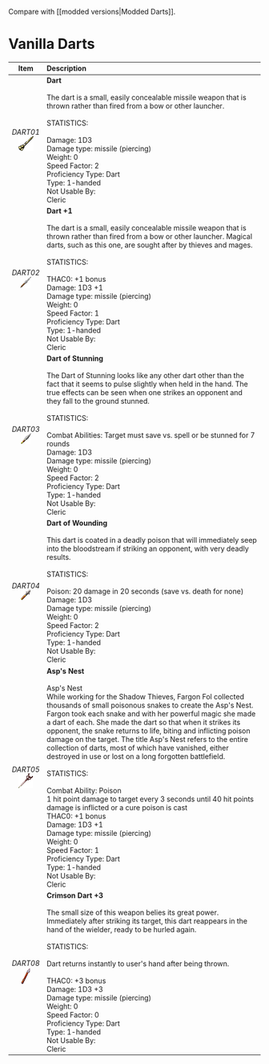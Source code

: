 Compare with [[modded versions|Modded Darts]].


# Vanilla Darts
| Item | Description |
| :-------: | :-------  |
| *DART01*<br />![Icon](Item-Descriptions/Vanilla/Images/DART01.png "Dart") | **Dart**<br /><br />The dart is a small, easily concealable missile weapon that is thrown rather than fired from a bow or other launcher. <br /><br />STATISTICS:<br /><br />Damage:  1D3<br />Damage type:  missile (piercing)<br />Weight: 0<br />Speed Factor: 2<br />Proficiency Type: Dart<br />Type:  1-handed<br />Not Usable By:<br /> Cleric|
| *DART02*<br />![Icon](Item-Descriptions/Vanilla/Images/DART02.png "Dart +1") | **Dart +1**<br /><br />The dart is a small, easily concealable missile weapon that is thrown rather than fired from a bow or other launcher.  Magical darts, such as this one, are sought after by thieves and mages.<br /><br />STATISTICS:<br /><br />THAC0:  +1 bonus<br />Damage:  1D3 +1<br />Damage type:  missile (piercing)<br />Weight: 0<br />Speed Factor: 1<br />Proficiency Type: Dart<br />Type:  1-handed<br />Not Usable By:<br /> Cleric|
| *DART03*<br />![Icon](Item-Descriptions/Vanilla/Images/DART03.png "Dart of Stunning") | **Dart of Stunning**<br /><br />The Dart of Stunning looks like any other dart other than the fact that it seems to pulse slightly when held in the hand.  The true effects can be seen when one strikes an opponent and they fall to the ground stunned.<br /><br />STATISTICS:<br /><br />Combat Abilities:  Target must save vs. spell or be stunned for 7 rounds<br />Damage:  1D3<br />Damage type:  missile (piercing)<br />Weight: 0<br />Speed Factor: 2<br />Proficiency Type: Dart<br />Type:  1-handed<br />Not Usable By:<br /> Cleric<br />|
| *DART04*<br />![Icon](Item-Descriptions/Vanilla/Images/DART04.png "Dart of Wounding") | **Dart of Wounding**<br /><br />This dart is coated in a deadly poison that will immediately seep into the bloodstream if striking an opponent, with very deadly results.<br /><br />STATISTICS:<br /><br />Poison:  20 damage in 20 seconds (save vs. death for none)<br />Damage:  1D3<br />Damage type:  missile (piercing)<br />Weight: 0<br />Speed Factor: 2<br />Proficiency Type: Dart<br />Type:  1-handed<br />Not Usable By:<br /> Cleric|
| *DART05*<br />![Icon](Item-Descriptions/Vanilla/Images/DART05.png "Asp's Nest") | **Asp's Nest**<br /><br />Asp's Nest<br />While working for the Shadow Thieves, Fargon Fol collected thousands of small poisonous snakes to create the Asp's Nest.  Fargon took each snake and with her powerful magic she made a dart of each.  She made the dart so that when it strikes its opponent, the snake returns to life, biting and inflicting poison damage on the target. The title Asp's Nest refers to the entire collection of darts, most of which have vanished, either destroyed in use or lost on a long forgotten battlefield.<br /><br />STATISTICS:<br /><br />Combat Ability: Poison<br />1 hit point damage to target every 3 seconds until 40 hit points damage is inflicted or a cure poison is cast<br />THAC0: +1 bonus<br />Damage:  1D3 +1<br />Damage type:  missile (piercing)<br />Weight: 0<br />Speed Factor: 1<br />Proficiency Type: Dart<br />Type:  1-handed<br />Not Usable By:<br /> Cleric|
| *DART08*<br />![Icon](Item-Descriptions/Vanilla/Images/DART08.png "Crimson Dart +3") | **Crimson Dart +3**<br /><br />The small size of this weapon belies its great power.  Immediately after striking its target, this dart reappears in the hand of the wielder, ready to be hurled again.<br /><br />STATISTICS:<br /><br />Dart returns instantly to user's hand after being thrown.<br /><br />THAC0: +3 bonus<br />Damage:  1D3 +3<br />Damage type:  missile (piercing)<br />Weight: 0<br />Speed Factor: 0<br />Proficiency Type: Dart<br />Type:  1-handed<br />Not Usable By:<br /> Cleric|
